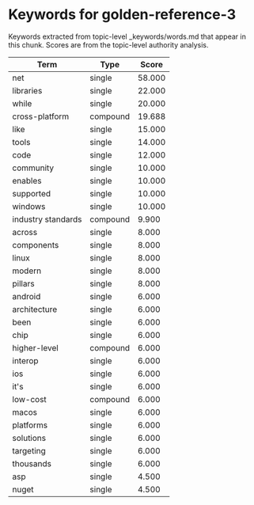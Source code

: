 # Keywords for golden-reference-3

Keywords extracted from topic-level _keywords/words.md that appear in this chunk.
Scores are from the topic-level authority analysis.

| Term | Type | Score |
|------|------|-------|
| net | single | 58.000 |
| libraries | single | 22.000 |
| while | single | 20.000 |
| cross-platform | compound | 19.688 |
| like | single | 15.000 |
| tools | single | 14.000 |
| code | single | 12.000 |
| community | single | 10.000 |
| enables | single | 10.000 |
| supported | single | 10.000 |
| windows | single | 10.000 |
| industry standards | compound | 9.900 |
| across | single | 8.000 |
| components | single | 8.000 |
| linux | single | 8.000 |
| modern | single | 8.000 |
| pillars | single | 8.000 |
| android | single | 6.000 |
| architecture | single | 6.000 |
| been | single | 6.000 |
| chip | single | 6.000 |
| higher-level | compound | 6.000 |
| interop | single | 6.000 |
| ios | single | 6.000 |
| it's | single | 6.000 |
| low-cost | compound | 6.000 |
| macos | single | 6.000 |
| platforms | single | 6.000 |
| solutions | single | 6.000 |
| targeting | single | 6.000 |
| thousands | single | 6.000 |
| asp | single | 4.500 |
| nuget | single | 4.500 |
